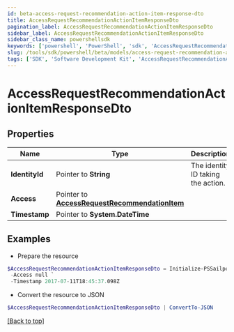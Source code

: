 ```yaml
---
id: beta-access-request-recommendation-action-item-response-dto
title: AccessRequestRecommendationActionItemResponseDto
pagination_label: AccessRequestRecommendationActionItemResponseDto
sidebar_label: AccessRequestRecommendationActionItemResponseDto
sidebar_class_name: powershellsdk
keywords: ['powershell', 'PowerShell', 'sdk', 'AccessRequestRecommendationActionItemResponseDto', 'BetaAccessRequestRecommendationActionItemResponseDto'] 
slug: /tools/sdk/powershell/beta/models/access-request-recommendation-action-item-response-dto
tags: ['SDK', 'Software Development Kit', 'AccessRequestRecommendationActionItemResponseDto', 'BetaAccessRequestRecommendationActionItemResponseDto']
---
```



# AccessRequestRecommendationActionItemResponseDto

## Properties

Name | Type | Description | Notes
------------ | ------------- | ------------- | -------------
**IdentityId** |  Pointer to **String** | The identity ID taking the action. | [optional] 
**Access** |  Pointer to [**AccessRequestRecommendationItem**](access-request-recommendation-item) |  | [optional] 
**Timestamp** |  Pointer to **System.DateTime** |  | [optional] 

## Examples

- Prepare the resource
```powershell
$AccessRequestRecommendationActionItemResponseDto = Initialize-PSSailpoint.BetaAccessRequestRecommendationActionItemResponseDto  -IdentityId 2c91808570313110017040b06f344ec9 `
 -Access null `
 -Timestamp 2017-07-11T18:45:37.098Z
```

- Convert the resource to JSON
```powershell
$AccessRequestRecommendationActionItemResponseDto | ConvertTo-JSON
```


[[Back to top]](#) 


